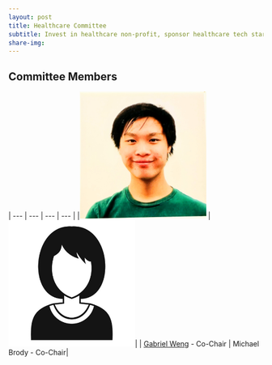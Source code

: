```yaml
---
layout: post
title: Healthcare Committee
subtitle: Invest in healthcare non-profit, sponsor healthcare tech startups and projects
share-img:
---
```


## Committee Members

| --- | --- | --- | --- |
|<img src="https://raw.githubusercontent.com/LastMileNow/lastmilenow.github.io/main/assets/img/gabeweng.jpg" alt="Gabe Weng" width=250 /> | <img src="https://raw.githubusercontent.com/LastMileNow/lastmilenow.github.io/main/assets/img/female_headshot.jpg" alt="Jade" width=250 />|
| [Gabriel Weng](https://www.gabrielweng.com) - Co-Chair | Michael Brody - Co-Chair|
